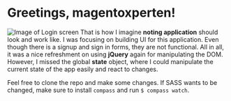 # Greetings, magentoxperten!

![Image of Login screen](http://des-iis.ucn.dk/mmdi0915/1055435/1.png)
That is how I imagine **noting application** should look and work like. I was focusing on building UI for this application. Even though there is a signup and sign in forms, they are not functional.
All in all, it was a nice refreshment on using **jQuery** again for manipulating the DOM. However, I missed the global **state** object, where I could manipulate the current state of the app easily and react to changes.

Feel free to clone the repo and make some changes. If SASS wants to be changed, make sure to install `compass` and run `$ compass watch`.